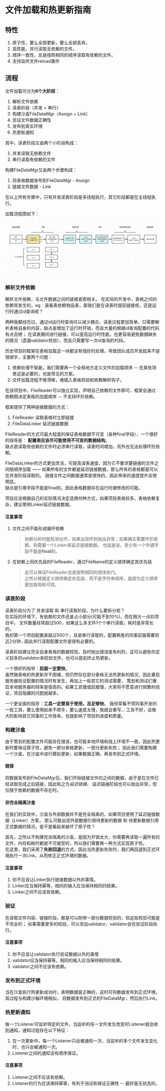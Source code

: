 # 文件加载和热更新指南

## 特性

1. 原子性，要么全部更新，要么全部丢弃。
2. 高性能，并行读取无依赖的文件。
3. 顺序一致性，总是按照相同的顺序读取有依赖的文件。
4. 支持监听文件reload事件

## 流程

文件加载可分为**6个大阶段**：

1. 解析文件依赖
2. 读表阶段（并发 + 串行）
3. 构建沙盒FileDataMgr（Assign + Link）
4. 验证文件数据正确性
5. 发布到真实环境
6. 热更新通知

其中，读表阶段又由两个小阶段构成：

1. 并发读取无依赖文件
2. 串行读取有依赖的文件

构建FileDataMgr又由两个步骤构成：

1. 将表格数据发布到FileDataMgr - Assign
2. 链接文件数据 - Link

在以上所有步骤中，只有并发读表阶段是多线程执行，其它阶段都是在主线程执行。

加载流程图如下：
![文件加载流程](https://github.com/hl845740757/BigCat/blob/dev/doc/res/fileload.png)

### 解析文件依赖

解析文件依赖，与文件数据之间的链接紧密相关。 在实际的开发中，表格之间的依赖常发生的，eg：装备表依赖物品表，那我们是在读表时提前链接呢，还是运行时通过id查询呢？

两种我都经历过，通过id运行时查询可以减少耦合，读表过程更加简单，只需要解析表格自身的内容，缺点是增加了运行时开销，而且大量的根据id查询配置的代码有点丑陋；
在读表期间进行链接，可以提高运行时性能，也更容易避免数据缺失的情况（遗漏validator校验），而且只需要写一次id查询的代码。

历史项目的框架在表格加载这一块都没有很好的处理，导致团队成员开发起来不是很顺手，主要两个问题：

1. 依赖处理不智能，我们需要再一个全局地方定义文件的加载顺序 -- 在某些场景这是必要的，也是常见的方案。
2. 文件加载流程不够清晰，难插入表格校验和依赖解析钩子。

在该项目中，FileReader可以独立实现，声明自己依赖的文件即可，框架会通过依赖图决定表格的加载顺序 -- 不支持环形依赖。

框架提供了两种链接数据的方式：

1. FileReader 读取表格时立即链接
2. FileDataLinker 延迟链接数据

FileReader的方式可最大程度的保证表格数据不可变（各种final字段），一个很好的指导是：
**配置表应该尽可能使用不可变的数据结构**。  
缺点是读取有依赖的文件时必须串行读取，读表时间增加，另外也无法处理环形依赖。

FileDataLinker的方式更加灵活，可提高读表速度，因为它不要求要链接的文件之间按顺序加载 ——
如果所有的文件都是延迟链接数据，那么所有的表格都是可以在并发阶段读取的。
链接文件之间数据通常是很快的，因此带来的速度提升会很明显。  
缺点是引用字段不能是final的，因此表格数据存在运行时被修改的可能。

项目应该根据自己的实际情况决定选用何种方式，如果项目表格较多，表格依赖复杂，建议使用Linker延迟链接数据。

#### 注意事项

1. 文件之间不能形成循环依赖
   > 依赖分析时能检测出环，如果出现环则抛出异常；如果确实需要环形依赖，则需要一个Linker来延迟链接数据。
   也就是说，至少有一个外键字段不能是**final**的。

2. 在依赖上同优先级的FileReader，通过FileName的定义顺序确定其优先级
   > 这可以保证FileReader总是按照相同的顺序执行。  
   > 之所以根据定义顺序确定优先级，而不是字符串顺序，是因为定义顺序更加直观和可控。

### 读表阶段

读表阶段分为了 并发读取 和 串行读取阶段，为什么要拆分呢？  
在实际的环境下，有依赖的文件还是占小部分(可能不到10%)，而在稍大一点的项目中，
文件数量经常超过500，如果这么多文件1个个串行读取，耗时是非常长的。  
我的第一个项目配置表超过500个，且是串行读取的，配置稍差的同事启服需要将近2分钟...因此并行读取配置文件是很有必要的。

读表阶段建议完全自身表格的数据校验，及时抛出错误是有利的，这可以避免你定义较多的validator来校验文件，也可以提前终止热更新。

一个很好的指导：**启服一定要快**。  
虽然做表格的热更新并不困难，但仍然存在部分表格无法热更新的情况，因此重启服务器验证配置的情况时有发生，再加上一些其它的测试需要，
策划和测试们重启本地服务器的频率是很高的，如果工具慢或启服慢，大家将不愿意进行频繁的验证，项目隐藏的问题就越多。

一个更全面的指导：**工具一定要易于使用，且足够快**。
我经常看不惯同事开发的一些工具，要么使用起来不顺手，要么速度太慢，我就会重写...
工具不好，会极大的影响其它同事的工作效率，也就影响了项目的进度和质量。

### 构建沙盒

由于策划的配置文件可能存在错误，也可能本地环境和线上环境不一致，因此热更新时要保证原子性，避免一部分表格更新，一部分更新失败；
因此我们需要构建一个沙盒，在沙盒中进行模拟更新，如果数据正确，再发布到正式环境。

#### 链接

将数据发布到FileDataMgr后，我们开始链接文件的之间的数据，由于是在文件已经读取完成之后链接，因此称之为*延迟链接*。
延迟链接阶段也可以抛出异常，但仅限于依赖的数据不存在时。

#### 非完全隔离沙盒

在我们的实现中，沙盒与外部数据并不是完全隔离的，如果项目使用了延迟链接数据（Linker）方案，
那么可能出现外部数据引用待更新的数据 和 待更新数据引用正式数据的情况，是不是看起来破坏了原子性？

首先，之所以不构建完全隔离的沙盒，是因为开销太大，你需要再读取一遍所有的文件，内存和耗时都是不可接受的，所以我们需要换一种方式实现原子性。  
在这里，我们采用了**失败回退**的方式，因此当热更新失败时，我们再回退到正式环境执行一次Link，从而修正正式环境的数据。

#### 注意事项

1. 你不应该让Linker执行链接数据以外的事情。
2. Linker应当保持幂等，相同的输入应当保持相同的结果。
3. Linker之间不应该有依赖。

### 验证

在读取文件内容、链接阶段，都是可以附带一部分数据校验的，但这些校验可能是不完全的；
如果需要更多的校验，可以添加validator，validator会在验证阶段执行。

#### 注意事项

1. 你不应该让validator执行验证数据以外的事情
2. validator应当保持幂等，相同的输入应当保持相同的结果。
3. validator之间不应该有依赖。

### 发布到正式环境

当在沙盒执行热更新成功时，表明数据是正确的，这时可将数据发布到正式环境，其过程与构建沙箱环境相似，
将数据发布到正式的FileDataMgr，然后执行Link。

### 热更新通知

每一个Listener可监听特定的文件，当监听的任一文件发生改变时Listener就会收到通知，通知过程存在以下特征：

1. 在一次更新中，每一个Listener只会被通知一次，当监听的多个文件发生变化时，也只会被通知一次。
2. Listener之间的通知没有顺序保证。

#### 注意事项

1. Listener之间不应该有依赖。
2. Listener的行为应该保持幂等，有利于测试和保证正确性 -- 最好是无状态的。